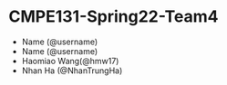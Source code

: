 # CMPE131-Spring22-Team4
- Name (@username)
- Name (@username)
- Haomiao Wang(@hmw17)
- Nhan Ha (@NhanTrungHa)